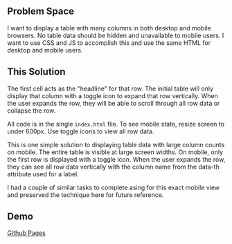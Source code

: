 ## Problem Space

I want to display a table with many columns in both desktop and mobile browsers. No table data should be hidden and unavailable to mobile users. I want to use CSS and JS to accomplish this and use the same HTML for desktop and mobile users.

## This Solution

The first cell acts as the "headline" for that row. The initial table will only display that column with a toggle icon to expand that row vertically. When the user expands the row, they will be able to scroll through all row data or collapse the row.

All code is in the single `index.html` file. To see mobile state, resize screen to under 600px. Use toggle icons to view all row data.

This is one simple solution to displaying table data with large column counts on mobile. The entire table is visible at large screen widths. On mobile, only the first row is displayed with a toggle icon. When the user expands the row, they can see all row data vertically with the column name from the data-th attribute used for a label.

I had a couple of similar tasks to complete asing for this exact mobile view and preserved the technique here for future reference.

## Demo

[Github Pages](https://slatron.github.io/responsive-table-demo/)
